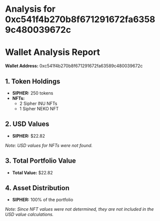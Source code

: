 # Analysis for 0xc541f4b270b8f671291672fa63589c480039672c

# Wallet Analysis Report

**Wallet Address:** 0xc541f4b270b8f671291672fa63589c480039672c

## 1. Token Holdings

- **SIPHER:** 250 tokens
- **NFTs:**
  - 2 Sipher INU NFTs
  - 1 Sipher NEKO NFT

## 2. USD Values

- **SIPHER:** $22.82

*Note: USD values for NFTs were not found.*

## 3. Total Portfolio Value

- **Total Value:** $22.82

## 4. Asset Distribution

- **SIPHER:** 100% of the portfolio

*Note: Since NFT values were not determined, they are not included in the USD value calculations.*
